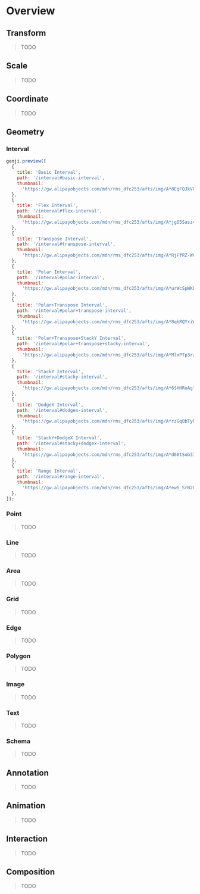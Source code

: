 # Overview

## Transform

> TODO

## Scale

> TODO

## Coordinate

> TODO

## Geometry

### Interval

```js | dom "pin: false"
genji.preview([
  {
    title: 'Basic Interval',
    path: '/interval#basic-interval',
    thumbnail:
      'https://gw.alipayobjects.com/mdn/rms_dfc253/afts/img/A*8EqFQJkVXRsAAAAAAAAAAAAAARQnAQ',
  },
  {
    title: 'Flex Interval',
    path: '/interval#flex-interval',
    thumbnail:
      'https://gw.alipayobjects.com/mdn/rms_dfc253/afts/img/A*jgO5Sasz4wAAAAAAAAAAAAAAARQnAQ',
  },
  {
    title: 'Transpose Interval',
    path: '/interval#transpose-interval',
    thumbnail:
      'https://gw.alipayobjects.com/mdn/rms_dfc253/afts/img/A*RjFfRZ-Wn_8AAAAAAAAAAAAAARQnAQ',
  },
  {
    title: 'Polar Interval',
    path: '/interval#polar-interval',
    thumbnail:
      'https://gw.alipayobjects.com/mdn/rms_dfc253/afts/img/A*urWcSpWKLIAAAAAAAAAAAAAAARQnAQ',
  },
  {
    title: 'Polar+Transpose Interval',
    path: '/interval#polar+transpose-interval',
    thumbnail:
      'https://gw.alipayobjects.com/mdn/rms_dfc253/afts/img/A*8qkRQYriWnsAAAAAAAAAAAAAARQnAQ',
  },
  {
    title: 'Polar+Transpose+StackY Interval',
    path: '/interval#polar+transpose+stacky-interval',
    thumbnail:
      'https://gw.alipayobjects.com/mdn/rms_dfc253/afts/img/A*MlxPTp3rzOsAAAAAAAAAAAAAARQnAQ',
  },
  {
    title: 'StackY Interval',
    path: '/interval#stacky-interval',
    thumbnail:
      'https://gw.alipayobjects.com/mdn/rms_dfc253/afts/img/A*6SHHRoAglPQAAAAAAAAAAAAAARQnAQ',
  },
  {
    title: 'DodgeX Interval',
    path: '/interval#dodgex-interval',
    thumbnail:
      'https://gw.alipayobjects.com/mdn/rms_dfc253/afts/img/A*rzGqQbTyRMMAAAAAAAAAAAAAARQnAQ',
  },
  {
    title: 'StackY+DodgeX Interval',
    path: '/interval#stacky+dodgex-interval',
    thumbnail:
      'https://gw.alipayobjects.com/mdn/rms_dfc253/afts/img/A*d60tSob3IZEAAAAAAAAAAAAAARQnAQ',
  },
  {
    title: 'Range Interval',
    path: '/interval#range-interval',
    thumbnail:
      'https://gw.alipayobjects.com/mdn/rms_dfc253/afts/img/A*ewS_SrB20h4AAAAAAAAAAAAAARQnAQ',
  },
]);
```

### Point

> TODO

### Line

> TODO

### Area

> TODO

### Grid

> TODO

### Edge

> TODO

### Polygon

> TODO

### Image

> TODO

### Text

> TODO

### Schema

> TODO

## Annotation

> TODO

## Animation

> TODO

## Interaction

> TODO

## Composition

> TODO
